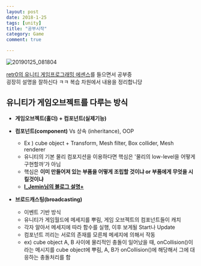 ```yaml
---
layout: post
date: 2018-1-25
tags: [unity]
title: "공부시작"
category: Game
comment: true

---
```


<p><img src="https://user-images.githubusercontent.com/31947480/51714805-c92fde80-2079-11e9-965d-14cf27681fa1.png" alt="20190125_081804"></p>
<p><a href="https://www.udemy.com/retr0-unity/">retr0의 유니티 게임프로그래밍 에센스</a>를 들으면서 공부중<br>
굉장히 설명을 잘하신다 ㅋㅋ 복습 차원에서 내용을 정리합니당</p>
<h2 id="유니티가-게임오브젝트를-다루는-방식">유니티가 게임오브젝트를 다루는 방식</h2>
<ul>
<li>
<p><strong>게임오브젝트(홀더) + 컴포넌트(실제기능)</strong></p>
</li>
<li>
<p><strong>컴포넌트(component)</strong>  Vs 상속 (inheritance), OOP</p>
<ul>
<li>Ex ) cube object + Transform, Mesh filter, Box collider, Mesh renderer</li>
<li>유니티의 기본 물리 컴포지션을 이용하다면 핵심은 '물리의 low-level을 어떻게 구현할까’가 아님</li>
<li>핵심은 <strong>이미 만들어져 있는 부품을 어떻게 조립할 것이냐 or 부품에게 무엇을 시킬것이냐</strong></li>
<li><a href="https://ijemin.com/blog/%EC%9C%A0%EB%8B%88%ED%8B%B0-oop%EC%97%90%EC%84%9C-%EC%BB%B4%ED%8F%AC%EB%84%8C%ED%8A%B8%EC%9D%B4%EB%B2%A4%ED%8A%B8-%EC%9C%84%EC%A3%BC-%EA%B0%9C%EB%B0%9C%EB%A1%9C/"><strong>I_Jemin님의 블로그 설명+</strong></a></li>
</ul>
</li>
<li>
<p><strong>브로드캐스팅(broadcasting)</strong></p>
<ul>
<li>이벤트 기반 방식</li>
<li>유니티가 게임월드에 메세지를 뿌림, 게임 오브젝트의 컴포넌트들이 캐치</li>
<li>각자 알아서 메세지에 따라 함수를 실행, 이후 보게될 Start나 Update</li>
<li>컴포넌트 끼리는 서로의 존재를 모른체 메세지에 의해서 작동</li>
<li>ex) cube object A, B 사이에 물리적인 충돌이 일어났을 때, onCollision()이라는 메시지를 cube object에 뿌림, A, B가 onCollision()에 해당해서 그에 대응하는 충돌처리를 함</li>
</ul>
</li>
</ul>

